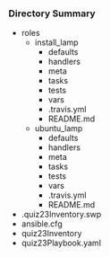 ### Directory Summary
+ roles
  - install_lamp
    * defaults
    * handlers
    * meta
    * tasks
    * tests
    * vars
    * .travis.yml
    * README.md
  - ubuntu_lamp
    * defaults
    * handlers
    * meta
    * tasks
    * tests
    * vars
    * .travis.yml
    * README.md
+ .quiz23Inventory.swp
+ ansible.cfg
+ quiz23Inventory
+ quiz23Playbook.yaml
